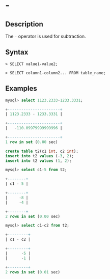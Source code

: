 # **-**

## **Description**

The `-` operator is used for subtraction.

## **Syntax**

```
> SELECT value1-value2;
```

```
> SELECT column1-column2... FROM table_name;
```

## **Examples**

```sql
mysql> select 1123.2333-1233.3331;

+-----------------------+
| 1123.2333 - 1233.3331 |

+-----------------------+
|   -110.09979999999996 |

+-----------------------+
1 row in set (0.00 sec)
```

```sql
create table t2(c1 int, c2 int);
insert into t2 values (-3, 2);
insert into t2 values (1, 2);

mysql> select c1-5 from t2;

+--------+
| c1 - 5 |

+--------+
|     -8 |
|     -4 |

+--------+
2 rows in set (0.00 sec)

mysql> select c1-c2 from t2;

+---------+
| c1 - c2 |

+---------+
|      -5 |
|      -1 |

+---------+
2 rows in set (0.01 sec)
```
